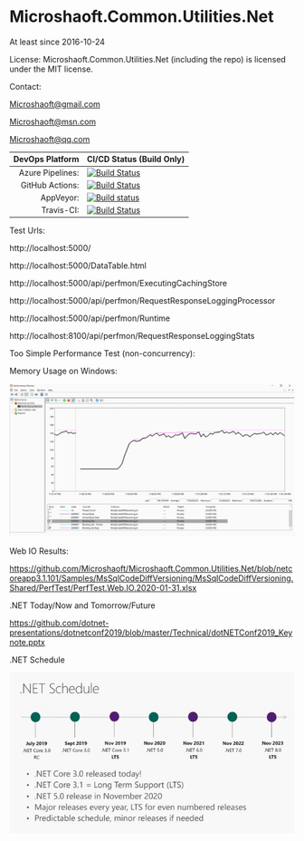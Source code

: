# Microshaoft.Common.Utilities.Net

At least since 2016-10-24

License:
Microshaoft.Common.Utilities.Net (including the repo) is licensed under the MIT license.

Contact:

  Microshaoft@gmail.com

  Microshaoft@msn.com
  
  Microshaoft@qq.com

|	DevOps Platform 	|	CI/CD Status (Build Only)	                                                                                                                                                                                                                                        |
| ----:	| ----	|
|	Azure Pipelines:	| [![Build Status](https://dev.azure.com/Microshaoft/Microshaoft.Common.Utilities.Net-GitHub/_apis/build/status/Microshaoft.Microshaoft.Common.Utilities.Net)](https://dev.azure.com/Microshaoft/Microshaoft.Common.Utilities.Net-GitHub/_build)	                    |
|	GitHub Actions:		| [![Build Status](https://img.shields.io/endpoint.svg?url=https%3A%2F%2Factions-badge.atrox.dev%2FMicroshaoft%2FMicroshaoft.Common.Utilities.Net%2Fbadge&style=flat)](https://actions-badge.atrox.dev/Microshaoft/Microshaoft.Common.Utilities.Net/goto)				|
|	AppVeyor:			| [![Build status](https://ci.appveyor.com/api/projects/status/d777cn66p6f75yen?svg=true)](https://ci.appveyor.com/project/Microshaoft/microshaoft-common-utilities-net)																							    |
|	Travis-CI:			| [![Build Status](https://travis-ci.org/Microshaoft/Microshaoft.Common.Utilities.Net.svg?branch=master)](https://travis-ci.org/Microshaoft/Microshaoft.Common.Utilities.Net)																							|


Test Urls:

http://localhost:5000/

http://localhost:5000/DataTable.html

http://localhost:5000/api/perfmon/ExecutingCachingStore

http://localhost:5000/api/perfmon/RequestResponseLoggingProcessor

http://localhost:5000/api/perfmon/Runtime

http://localhost:8100/api/perfmon/RequestResponseLoggingStats


Too Simple Performance Test (non-concurrency):

Memory Usage on Windows:

![Image](Samples/MsSqlCodeDiffVersioning/MsSqlCodeDiffVersioning.Shared/PerfTest/PerfTest.Memory.Usage.on.Windows.2020-01-31.small.png)

Web IO Results:

https://github.com/Microshaoft/Microshaoft.Common.Utilities.Net/blob/netcoreapp3.1.101/Samples/MsSqlCodeDiffVersioning/MsSqlCodeDiffVersioning.Shared/PerfTest/PerfTest.Web.IO.2020-01-31.xlsx


.NET Today/Now and Tomorrow/Future

https://github.com/dotnet-presentations/dotnetconf2019/blob/master/Technical/dotNETConf2019_Keynote.pptx

.NET Schedule

![Image](dotNET.Schedule.2019.Small.jpg)

